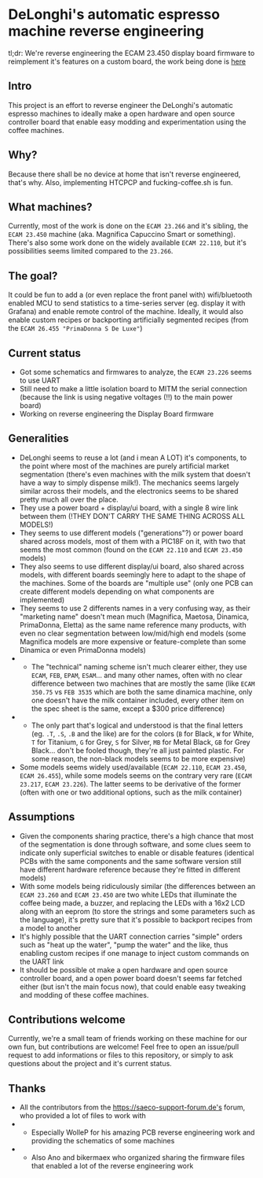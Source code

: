 # DeLonghi's automatic espresso machine reverse engineering

tl;dr: We're reverse engineering the ECAM 23.450 display board firmware to reimplement it's features on a custom board, the work being done is [here](https://github.com/prototux/delonghi-re/tree/reimplem-clean/ecam23.450_displayboard_reverse/reimplem)

## Intro

This project is an effort to reverse engineer the DeLonghi's automatic espresso machines to ideally make a open hardware and open source controller board that enable easy modding and experimentation using the coffee machines.

## Why?

Because there shall be no device at home that isn't reverse engineered, that's why. Also, implementing HTCPCP and fucking-coffee.sh is fun.

## What machines?

Currently, most of the work is done on the `ECAM 23.266` and it's sibling, the `ECAM 23.450` machine (aka. Magnifica Capuccino Smart or something).
There's also some work done on the widely available `ECAM 22.110`, but it's possibilities seems limited compared to the `23.266`.


## The goal?

It could be fun to add a (or even replace the front panel with) wifi/bluetooth enabled MCU to send statistics to a time-series server (eg. display it with Grafana) and enable remote control of the machine. Ideally, it would also enable custom recipes or backporting artificially segmented recipes (from the `ECAM 26.455 "PrimaDonna S De Luxe"`)

## Current status

* Got some schematics and firmwares to analyze, the `ECAM 23.226` seems to use UART
* Still need to make a little isolation board to MITM the serial connection (because the link is using negative voltages (!!) to the main power board)
* Working on reverse engineering the Display Board firmware

## Generalities

* DeLonghi seems to reuse a lot (and i mean A LOT) it's components, to the point where most of the machines are purely artificial market segmentation (there's even machines with the milk system that doesn't have a way to simply dispense milk!). The mechanics seems largely similar across their models, and the electronics seems to be shared pretty much all over the place.
* They use a power board + display/ui board, with a single 8 wire link between them (!THEY DON'T CARRY THE SAME THING ACROSS ALL MODELS!)
* They seems to use different models ("generations"?) or power board shared across models, most of them with a PIC18F on it, with two that seems the most common (found on the `ECAM 22.110` and `ECAM 23.450` models)
* They also seems to use different display/ui board, also shared across models, with different boards seemingly here to adapt to the shape of the machines. Some of the boards are "multiple use" (only one PCB can create different models depending on what components are implemented)
* They seems to use 2 differents names in a very confusing way, as their "marketing name" doesn't mean much (Magnifica, Maetosa, Dinamica, PrimaDonna, Eletta) as the same name reference many products, with even no clear segmentation between low/mid/high end models (some Magnifica models are more expensive or feature-complete than some Dinamica or even PrimaDonna models)
* * The "technical" naming scheme isn't much clearer either, they use `ECAM`, `FEB`, `EPAM`, `ESAM`... and many other names, often with no clear difference between two machines that are mostly the same (like `ECAM 350.75` vs `FEB 3535` which are both the same dinamica machine, only one doesn't have the milk container included, every other item on the spec sheet is the same, except a $300 price difference)
* * The only part that's logical and understood is that the final letters (eg. `.T`, `.S`, `.B` and the like) are for the colors (`B` for Black, `W` for White, `T` for Titanium, `G` for Grey, `S` for Silver, `MB` for Metal Black, `GB` for Grey Black... don't be fooled though, they're all just painted plastic. For some reason, the non-black models seems to be more expensive)
* Some models seems widely used/available (`ECAM 22.110`, `ECAM 23.450`, `ECAM 26.455`), while some models seems on the contrary very rare (`ECAM 23.217`, `ECAM 23.226`). The latter seems to be derivative of the former (often with one or two additional options, such as the milk container)

## Assumptions

* Given the components sharing practice, there's a high chance that most of the segmentation is done through software, and some clues seem to indicate only superficial switches to enable or disable features (identical PCBs with the same components and the same software version still have different hardware reference because they're fitted in different models)
* With some models being ridiculously similar (the differences between an `ECAM 23.260` and `ECAM 23.450` are two white LEDs that illuminate the coffee being made, a buzzer, and replacing the LEDs with a 16x2 LCD along with an eeprom (to store the strings and some parameters such as the language), it's pretty sure that it's possible to backport recipes from a model to another
* It's highly possible that the UART connection carries "simple" orders such as "heat up the water", "pump the water" and the like, thus enabling custom recipes if one manage to inject custom commands on the UART link
* It should be possible ot make a open hardware and open source controller board, and a open power board doesn't seems far fetched either (but isn't the main focus now), that could enable easy tweaking and modding of these coffee machines.

## Contributions welcome

Currently, we're a small team of friends working on these machine for our own fun, but contributions are welcome! Feel free to open an issue/pull request to add informations or files to this repository, or simply to ask questions about the project and it's current status.

## Thanks

* All the contributors from the https://saeco-support-forum.de's forum, who provided a lot of files to work with
* * Especially WolleP for his amazing PCB reverse engineering work and providing the schematics of some machines
* * Also Ano and bikermaex who organized sharing the firmware files that enabled a lot of the reverse engineering work
